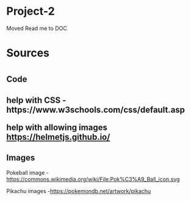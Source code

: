 # Project-2

Moved Read me to DOC

<h1>Sources<h1>

<h2>Code<h2>
help with CSS
-https://www.w3schools.com/css/default.asp

help with allowing images
https://helmetjs.github.io/


<h2>Images</h2>

Pokeball image
-https://commons.wikimedia.org/wiki/File:Pok%C3%A9_Ball_icon.svg

Pikachu images
-https://pokemondb.net/artwork/pikachu
